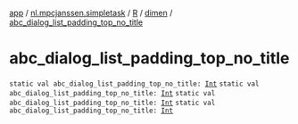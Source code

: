 [app](../../../index.md) / [nl.mpcjanssen.simpletask](../../index.md) / [R](../index.md) / [dimen](index.md) / [abc_dialog_list_padding_top_no_title](.)

# abc_dialog_list_padding_top_no_title

`static val abc_dialog_list_padding_top_no_title: `[`Int`](https://kotlinlang.org/api/latest/jvm/stdlib/kotlin/-int/index.html)
`static val abc_dialog_list_padding_top_no_title: `[`Int`](https://kotlinlang.org/api/latest/jvm/stdlib/kotlin/-int/index.html)
`static val abc_dialog_list_padding_top_no_title: `[`Int`](https://kotlinlang.org/api/latest/jvm/stdlib/kotlin/-int/index.html)
`static val abc_dialog_list_padding_top_no_title: `[`Int`](https://kotlinlang.org/api/latest/jvm/stdlib/kotlin/-int/index.html)